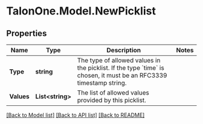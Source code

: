 # TalonOne.Model.NewPicklist
## Properties

Name | Type | Description | Notes
------------ | ------------- | ------------- | -------------
**Type** | **string** | The type of allowed values in the picklist. If the type &#x60;time&#x60; is chosen, it must be an RFC3339 timestamp string. | 
**Values** | **List&lt;string&gt;** | The list of allowed values provided by this picklist. | 

[[Back to Model list]](../README.md#documentation-for-models) [[Back to API list]](../README.md#documentation-for-api-endpoints) [[Back to README]](../README.md)


